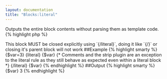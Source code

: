 ```yaml
---
layout: documentation
title: "Blocks:literal"
---
```


Outputs the entire block contents without parsing them as template code.
{% highlight php %}
<?php
literal()
{% endhighlight %}

> This block MUST be closed explicitly using `{/literal}`, doing it like `{/}` or closing it's parent block will not work


##Example
{% highlight smarty %}
{$var=3}
{literal}
 {$var} {* Comments and the strip plugin are an exception to the literal rule as they still behave as expected even within a literal block *}
{/literal}
{$var}
{% endhighlight %}

##Output
{% highlight smarty %}
{$var} 
3
{% endhighlight %}